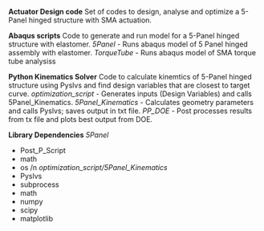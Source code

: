 **Actuator Design code**
Set of codes to design, analyse and optimize a 5-Panel hinged structure with SMA actuation.

**Abaqus scripts**
Code to generate and run model for a 5-Panel hinged structure with elastomer.
*5Panel* - Runs abaqus model of 5 Panel hinged assembly with elastomer.
*TorqueTube* -  Runs abaqus model of SMA torque tube analysiss

**Python Kinematics Solver**
Code to calculate kinemtics of 5-Panel hinged structure using Pyslvs and find design variables that are closest to target curve.
*optimization_script* - Generates inputs (Design Variables) and calls 5Panel_Kinematics.
*5Panel_Kinematics* - Calculates geometry parameters and calls Pyslvs; saves output in txt file.
*PP_DOE* - Post processes results from tx file and plots best output from DOE.

**Library Dependencies**
*5Panel*
- Post_P_Script
- math
- os /n
*optimization_script/5Panel_Kinematics*
- Pyslvs
- subprocess
- math
- numpy
- scipy
- matplotlib
